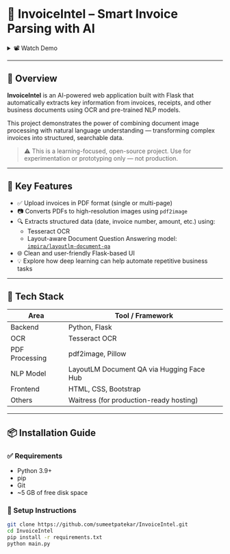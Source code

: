 # 📄 InvoiceIntel – Smart Invoice Parsing with AI

<details>
<summary>📽️ Watch Demo</summary>

[▶️ Click to Watch Demo](https://user-images.githubusercontent.com/76186054/214171508-8ef2e3c1-f3fe-46f7-ad6d-ba3677c762f1.mp4)

</details>

---

## 🚀 Overview

**InvoiceIntel** is an AI-powered web application built with Flask that automatically extracts key information from invoices, receipts, and other business documents using OCR and pre-trained NLP models.

This project demonstrates the power of combining document image processing with natural language understanding — transforming complex invoices into structured, searchable data.

> ⚠️ This is a learning-focused, open-source project. Use for experimentation or prototyping only — not production.

---

## 🧠 Key Features

- ✅ Upload invoices in PDF format (single or multi-page)
- 📷 Converts PDFs to high-resolution images using `pdf2image`
- 🔍 Extracts structured data (date, invoice number, amount, etc.) using:
  - Tesseract OCR
  - Layout-aware Document Question Answering model: [`impira/layoutlm-document-qa`](https://huggingface.co/impira/layoutlm-document-qa)
- 🌐 Clean and user-friendly Flask-based UI
- 💡 Explore how deep learning can help automate repetitive business tasks

---

## 🔧 Tech Stack

| Area              | Tool / Framework                            |
|-------------------|---------------------------------------------|
| Backend           | Python, Flask                               |
| OCR               | Tesseract OCR                               |
| PDF Processing    | pdf2image, Pillow                           |
| NLP Model         | LayoutLM Document QA via Hugging Face Hub   |
| Frontend          | HTML, CSS, Bootstrap                        |
| Others            | Waitress (for production-ready hosting)     |

---

## 📦 Installation Guide

### ✅ Requirements

- Python 3.9+
- pip
- Git
- ~5 GB of free disk space

### 🔧 Setup Instructions

```bash
git clone https://github.com/sumeetpatekar/InvoiceIntel.git
cd InvoiceIntel
pip install -r requirements.txt
python main.py
